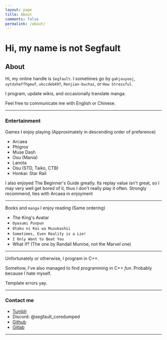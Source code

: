 ```yaml
---
layout: page
title: About
comments: false
permalink: /about/
---
```


# Hi, my name is not Segfault

## About

Hi, my online handle is `Segfault`. I sometimes go by `gahjouyooj`, `uytdsheffhgewf`, `ukccdeb49f`, `Renjian-buchai`, or `How Stressful`.

I program, update wikis, and occasionally translate manga.

Feel free to communicate me with English or Chinese.

___

### Entertainment

Games I enjoy playing (Approximately in descending order of preference)

- Arcaea
- Phigros
- Muse Dash
- Osu (Mania)
- Lanota
- Osu (STD, Taiko, CTB)
- Honkai: Star Rail

I also enjoyed The Beginner\'s Guide greatly.
Its replay value isn\'t great, so I may very well get bored of it, thus I don\'t really play it often.
Strongly recommend, ties with Arcaea in enjoyment

___

Books and `manga` I enjoy reading (Same ordering)

- The King\'s Avatar
- `Oyasumi Punpun`
- `Otaku ni Koi wa Muzukashii`
- `Sometimes, Even Reality is a Lie!`
- `I Only Want to Beat You`
- What if? (The one by Randall Munroe, not the Marvel one)

___

Unfortunately or otherwise, I program in C++.

Somehow, I\'ve also managed to find programming in C++ *fun*. Probably because I hate myself.

Template errors yay.

___

### Contact me

- [Tumblr](https://uytdsheffhgewf.tumblr.com/)
- Discord: @segfault_coredumped
- [Github](https://github.com/renjian-buchai)
- [Gitlab](https://gitlab.com/renjian-buchai)

___
